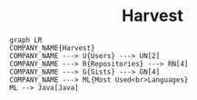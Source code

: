 <h1 align="center">Harvest</h1>

```mermaid
graph LR
COMPANY_NAME{Harvest}
COMPANY_NAME ---> U{Users} ---> UN[2]
COMPANY_NAME ---> R{Repositories} ---> RN[4]
COMPANY_NAME ---> G{Gists} ---> GN[4]
COMPANY_NAME ---> ML{Most Used<br>Languages}
ML --> Java[Java]
```
